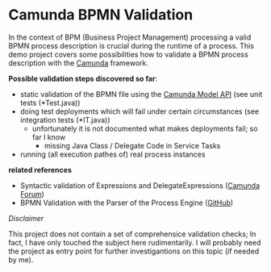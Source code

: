 # Camunda BPMN Validation

In the context of BPM (Business Project Management) processing a valid BPMN process description is crucial during the runtime of a process.
This demo project covers some possibilities how to validate a BPMN process description with the [Camunda](https://camunda.org/) framework.

**Possible validation steps discovered so far**:
* static validation of the BPMN file using the [Camunda Model API](https://docs.camunda.org/manual/latest/user-guide/model-api/) (see unit tests (*Test.java))
* doing test deployments which will fail under certain circumstances (see integration tests (*IT.java))
  * unfortunately it is not documented what makes deployments fail; so far I know
    * missing Java Class / Delegate Code in Service Tasks
* running (all execution pathes of) real process instances

**related references**

* Syntactic validation of Expressions and DelegateExpressions ([Camunda Forum](https://forum.camunda.org/t/syntactic-validation-of-expressions-and-delegateexpressions/1641?u=frvabe))
* BPMN Validation with the Parser of the Process Engine ([GitHub](https://github.com/camunda/camunda-consulting/tree/master/snippets/bpmn-validation))

_Disclaimer_

This project does not contain a set of comprehensice validation checks; In fact, I have only touched the subject here rudimentarily.
I will probably need the project as entry point for further investigantions on this topic (if needed by me).

